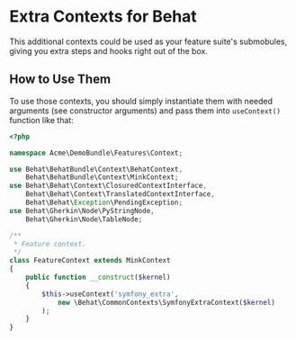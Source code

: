 Extra Contexts for Behat
========================

This additional contexts could be used as your feature suite's submobules,
giving you extra steps and hooks right out of the box.

How to Use Them
---------------

To use those contexts, you should simply instantiate them with needed arguments
(see constructor arguments) and pass them into `useContext()` function like
that:

``` php
<?php

namespace Acme\DemoBundle\Features\Context;

use Behat\BehatBundle\Context\BehatContext,
    Behat\BehatBundle\Context\MinkContext;
use Behat\Behat\Context\ClosuredContextInterface,
    Behat\Behat\Context\TranslatedContextInterface,
    Behat\Behat\Exception\PendingException;
use Behat\Gherkin\Node\PyStringNode,
    Behat\Gherkin\Node\TableNode;

/**
 * Feature context.
 */
class FeatureContext extends MinkContext
{
    public function __construct($kernel)
    {
        $this->useContext('symfony_extra',
            new \Behat\CommonContexts\SymfonyExtraContext($kernel)
        );
    }
}

```

